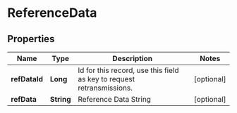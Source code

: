 
# ReferenceData

## Properties
Name | Type | Description | Notes
------------ | ------------- | ------------- | -------------
**refDataId** | **Long** | Id for this record, use this field as key to request retransmissions. |  [optional]
**refData** | **String** | Reference Data String |  [optional]



